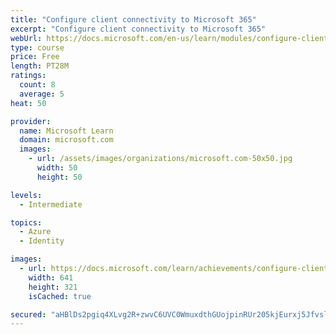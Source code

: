 ```yaml
---
title: "Configure client connectivity to Microsoft 365"
excerpt: "Configure client connectivity to Microsoft 365"
webUrl: https://docs.microsoft.com/en-us/learn/modules/configure-client-connectivity-to-microsoft-365/
type: course
price: Free
length: PT28M
ratings:
  count: 8
  average: 5
heat: 50

provider:
  name: Microsoft Learn
  domain: microsoft.com
  images:
    - url: /assets/images/organizations/microsoft.com-50x50.jpg
      width: 50
      height: 50

levels:
  - Intermediate

topics:
  - Azure
  - Identity

images:
  - url: https://docs.microsoft.com/learn/achievements/configure-client-connectivity-to-microsoft-365-social.png
    width: 641
    height: 321
    isCached: true

secured: "aHBlDs2pgiq4XLvg2R+zwvC6UVC0WmuxdthGUojpinRUr205kjEurxj5JfvslG1xwr5/Jlp9A3DnKNrtqFLjqhYwsakNFD1YseBOoo/eTONV2haS/91a8deiYXBGnVkq5R4W6KUpgGP8/5/IrWPNFfKcehIbghHiYqxFyITu7y2VuhpnoyK4wDhRy0uRj8Hovf1Kmx1siudvC++CmNuM650fMWKObL1dzU+cGMFWlfFPonWZGDDPFLNXFq6WU49oJ9q2H8X2k6aDAPj/cN0D/2sKazPsLTvHWP2iwvqzlivyVlVhCYJzD32UsoMaUIQPlBY7eTyPxhb11enXOaAKUcVNCftWFxHkzhtKHpaAjj0h39ABwdkXqQAWGxRFeU1w5yw+z1jw3NMjRpzpCaTG862bz/q/2QTCIf+0JBuccAI=;+zVxCpN+8lsPOTMqjfrgdg=="
---
```


